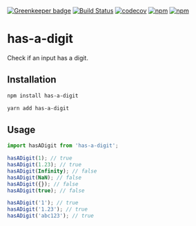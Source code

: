 [![Greenkeeper badge](https://badges.greenkeeper.io/jaebradley/has-a-digit.svg)](https://greenkeeper.io/)
[![Build Status](https://travis-ci.org/jaebradley/has-a-digit.svg?branch=master)](https://travis-ci.org/jaebradley/has-a-digit)
[![codecov](https://codecov.io/gh/jaebradley/has-a-digit/branch/master/graph/badge.svg)](https://codecov.io/gh/jaebradley/has-a-digit)
[![npm](https://img.shields.io/npm/v/has-a-digit.svg)](https://www.npmjs.com/package/has-a-digit)
[![npm](https://img.shields.io/npm/dt/has-a-digit.svg)](https://www.npmjs.com/package/has-a-digit)

# has-a-digit

Check if an input has a digit.

## Installation

```bash
npm install has-a-digit
```

```bash
yarn add has-a-digit
```

## Usage

```javascript
import hasADigit from 'has-a-digit';

hasADigit(1); // true
hasADigit(1.23); // true
hasADigit(Infinity); // false
hasADigit(NaN); // false
hasADigit({}); // false
hasADigit(true); // false

hasADigit('1'); // true
hasADigit('1.23'); // true
hasADigit('abc123'); // true
```
